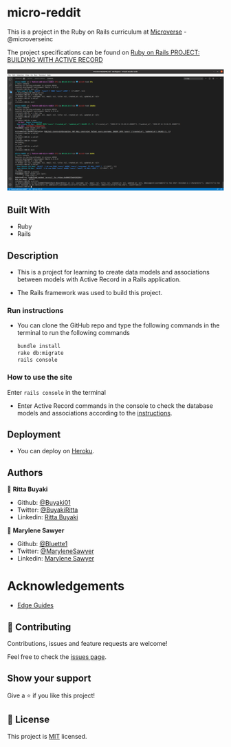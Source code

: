 # micro-reddit

This is a project in the Ruby on Rails curriculum at [Microverse](https:www.microverse.org/) - @microverseinc

The project specifications can be found on [Ruby on Rails
PROJECT: BUILDING WITH ACTIVE RECORD](https://www.theodinproject.com/courses/ruby-on-rails/lessons/building-with-active-record-ruby-on-rails)

![demopage](./app/assets/images/screenshot.png)

## Built With
- Ruby
- Rails 

## Description
- This is a project for learning to create data models and associations between models with Active Record in a Rails application.

- The Rails framework was used to build this project.

### Run instructions 
-  You can clone the GitHub repo and type the following commands in the terminal to run the following commands 
    ```
    bundle install
    rake db:migrate
    rails console
    ```

### How to use the site
Enter `rails console` in the terminal
- Enter Active Record commands in the console to check the database models and associations according to the 
[instructions](https://www.theodinproject.com/courses/ruby-on-rails/lessons/building-with-active-record-ruby-on-rails).


## Deployment
- You can deploy on [Heroku](https://devcenter.heroku.com/categories/ruby-support).

## Authors

👤 **Ritta Buyaki**
- Github: [@Buyaki01](https://github.com/Buyaki01)
- Twitter: [ @BuyakiRitta](https://twitter.com/BuyakiRitta)
- Linkedin: [Ritta Buyaki](https://www.linkedin.com/in/ritta-buyaki-b12904128/)

👤 **Marylene Sawyer**
- Github: [@Bluette1](https://github.com/Bluette1)
- Twitter: [@MaryleneSawyer](https://twitter.com/MaryleneSawyer)
- Linkedin: [Marylene Sawyer](https://www.linkedin.com/in/marylene-sawyer)


# Acknowledgements
- [Edge Guides](https://edgeguides.rubyonrails.org/)


## 🤝 Contributing

Contributions, issues and feature requests are welcome!

Feel free to check the [issues page](https://github.com/Bluette1/micro-reddit/issues).

## Show your support

Give a ⭐️ if you like this project!

## 📝 License

This project is [MIT](https://opensource.org/licenses/MIT) licensed.
